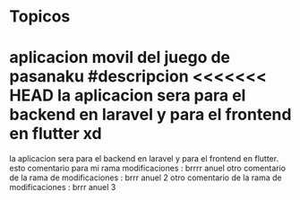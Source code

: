 # Topicos
aplicacion movil del juego de pasanaku
#descripcion
<<<<<<< HEAD
la aplicacion sera para el backend en laravel y para el frontend en flutter 
xd
=======
la aplicacion sera para el backend en laravel y para el frontend en flutter. 
esto comentario para mi rama modificaciones : brrrr anuel
otro comentario de la rama de modificaciones : brrr anuel 2
otro comentario de la rama de modificaciones : brrr anuel 3

